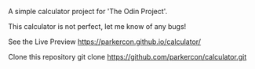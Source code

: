 A simple  calculator project for 'The Odin Project'.

This calculator is not perfect, let me know of any bugs!

See the Live Preview
https://parkercon.github.io/calculator/

Clone this repository
git clone https://github.com/parkercon/calculator.git

